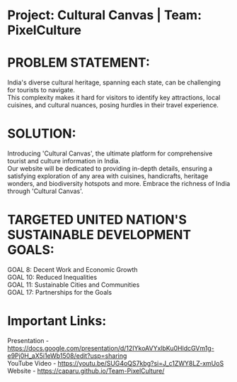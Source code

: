 # Project: Cultural Canvas | Team: PixelCulture 
# PROBLEM STATEMENT:
India's diverse cultural heritage, spanning each state, can be challenging for tourists to navigate.<br>
This complexity makes it hard for visitors to identify key attractions, local cuisines, and cultural nuances, posing hurdles in their travel experience.

# SOLUTION:
Introducing 'Cultural Canvas', the ultimate platform for comprehensive tourist and culture information in India. <br>
Our website will be dedicated to providing in-depth details, ensuring a satisfying exploration of any area with cuisines, handicrafts, heritage wonders, and biodiversity hotspots and more. Embrace the richness of India through 'Cultural Canvas'.

# TARGETED UNITED NATION'S SUSTAINABLE DEVELOPMENT GOALS:
GOAL 8: Decent Work and Economic Growth <br>
GOAL 10: Reduced Inequalities<br>
GOAL 11: Sustainable Cities and Communities<br>
GOAL 17: Partnerships for the Goals<br>

# Important Links:
Presentation - https://docs.google.com/presentation/d/12IYkoAVYxlbKu0HldcGVm1g-e9Pj0H_aX5i1eWb1508/edit?usp=sharing <br>
YouTube Video - https://youtu.be/SUG4oQS7kbg?si=J_c1ZWY8LZ-xmUoS <br>
Website - https://caparu.github.io/Team-PixelCulture/

